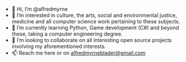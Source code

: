 - 👋 Hi, I’m @alfredmyrne
- 👀 I’m interested in culture, the arts, social and environmental justice, medicine and all computer science work pertaining to these subjects.
- 🌱 I’m currently learning Python, Game development (C#) and beyond these, taking a computer engineering degree.
- 💞️ I’m looking to collaborate on all interesting open source projects involving my aforementioned interests.
- 📫 Reach me here or on alfredmyrneblader@gmail.com

<!---
alfredmyrne/alfredmyrne is a ✨ special ✨ repository because its `README.md` (this file) appears on your GitHub profile.
You can click the Preview link to take a look at your changes.
--->
